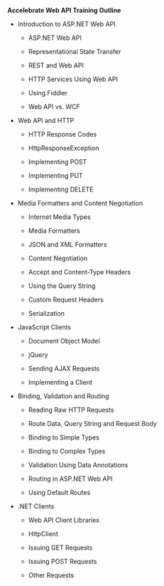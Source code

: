 **Accelebrate Web API Training Outline**

-   Introduction to ASP.NET Web API

    -   ASP.NET Web API

    -   Representational State Transfer

    -   REST and Web API

    -   HTTP Services Using Web API

    -   Using Fiddler

    -   Web API vs. WCF

-   Web API and HTTP

    -   HTTP Response Codes

    -   HttpResponseException

    -   Implementing POST

    -   Implementing PUT

    -   Implementing DELETE

-   Media Formatters and Content Negotiation

    -   Internet Media Types

    -   Media Formatters

    -   JSON and XML Formatters

    -   Content Negotiation

    -   Accept and Content-Type Headers

    -   Using the Query String

    -   Custom Request Headers

    -   Serialization

-   JavaScript Clients

    -   Document Object Model

    -   jQuery

    -   Sending AJAX Requests

    -   Implementing a Client

-   Binding, Validation and Routing

    -   Reading Raw HTTP Requests

    -   Route Data, Query String and Request Body

    -   Binding to Simple Types

    -   Binding to Complex Types

    -   Validation Using Data Annotations

    -   Routing in ASP.NET Web API

    -   Using Default Routes

-   .NET Clients

    -   Web API Client Libraries

    -   HttpClient

    -   Issuing GET Requests

    -   Issuing POST Requests

    -   Other Requests
